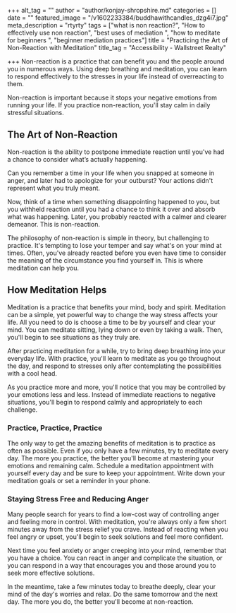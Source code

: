 +++
alt_tag = ""
author = "author/konjay-shropshire.md"
categories = []
date = ""
featured_image = "/v1602233384/buddhawithcandles_dzg4i7.jpg"
meta_description = "rtyrty"
tags = ["what is non reaction?", "How to effectively use non reaction", "best uses of mediation ", "how to meditate for beginners ", "beginner mediation practices"]
title = "Practicing the Art of Non-Reaction with Meditation"
title_tag = "Accessibility - Wallstreet Realty"

+++
Non-reaction is a practice that can benefit you and the people around you in numerous ways. Using deep breathing and meditation, you can learn to respond effectively to the stresses in your life instead of overreacting to them.

Non-reaction is important because it stops your negative emotions from running your life. If you practice non-reaction, you'll stay calm in daily stressful situations.

## The Art of Non-Reaction

Non-reaction is the ability to postpone immediate reaction until you've had a chance to consider what’s actually happening.

Can you remember a time in your life when you snapped at someone in anger, and later had to apologize for your outburst? Your actions didn't represent what you truly meant.

Now, think of a time when something disappointing happened to you, but you withheld reaction until you had a chance to think it over and absorb what was happening. Later, you probably reacted with a calmer and clearer demeanor. This is non-reaction.

The philosophy of non-reaction is simple in theory, but challenging to practice. It's tempting to lose your temper and say what's on your mind at times. Often, you've already reacted before you even have time to consider the meaning of the circumstance you find yourself in. This is where meditation can help you.

## How Meditation Helps

Meditation is a practice that benefits your mind, body and spirit. Meditation can be a simple, yet powerful way to change the way stress affects your life. All you need to do is choose a time to be by yourself and clear your mind. You can meditate sitting, lying down or even by taking a walk. Then, you'll begin to see situations as they truly are.

After practicing meditation for a while, try to bring deep breathing into your everyday life. With practice, you'll learn to meditate as you go throughout the day, and respond to stresses only after contemplating the possibilities with a cool head.

As you practice more and more, you'll notice that you may be controlled by your emotions less and less. Instead of immediate reactions to negative situations, you'll begin to respond calmly and appropriately to each challenge.

### Practice, Practice, Practice

The only way to get the amazing benefits of meditation is to practice as often as possible. Even if you only have a few minutes, try to meditate every day. The more you practice, the better you'll become at mastering your emotions and remaining calm. Schedule a meditation appointment with yourself every day and be sure to keep your appointment. Write down your meditation goals or set a reminder in your phone.

### Staying Stress Free and Reducing Anger

Many people search for years to find a low-cost way of controlling anger and feeling more in control. With meditation, you're always only a few short minutes away from the stress relief you crave. Instead of reacting when you feel angry or upset, you'll begin to seek solutions and feel more confident.

Next time you feel anxiety or anger creeping into your mind, remember that you have a choice. You can react in anger and complicate the situation, or you can respond in a way that encourages you and those around you to seek more effective solutions.

In the meantime, take a few minutes today to breathe deeply, clear your mind of the day's worries and relax. Do the same tomorrow and the next day. The more you do, the better you'll become at non-reaction.